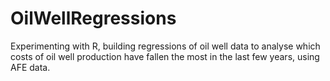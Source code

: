 # OilWellRegressions
Experimenting with R, building regressions of oil well data to analyse which costs of oil well production have fallen the most in the last few years, using AFE data.
